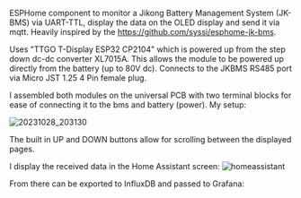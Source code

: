 ESPHome component to monitor a Jikong Battery Management System (JK-BMS) via UART-TTL, display the data on the OLED display and send it via mqtt.
Heavily inspired by the https://github.com/syssi/esphome-jk-bms.

Uses "TTGO T-Display ESP32 CP2104" which is powered up from the step down dc-dc converter XL7015A. This allows the module to be powered up directly from the battery (up to 80V dc).
Connects to the JKBMS RS485 port via Micro JST 1.25 4 Pin female plug.

I assembled both modules on the universal PCB with two terminal blocks for ease of connecting it to the bms and battery (power).
My setup:

![20231028_203130](https://github.com/ostry81k/JKBMS_TTGO_mqtt/assets/139721177/ce402db5-0991-4ed7-8742-9e2d918d635d)

The built in UP and DOWN buttons allow for scrolling between the displayed pages.

I display the received data in the Home Assistant screen:
![homeassistant](https://github.com/ostry81k/JKBMS_TTGO_mqtt/assets/139721177/4dd631a7-fb0e-41c5-a7c1-dfb6dcf178f8)

From there can be exported to InfluxDB and passed to Grafana:
<dashboard TBD>
